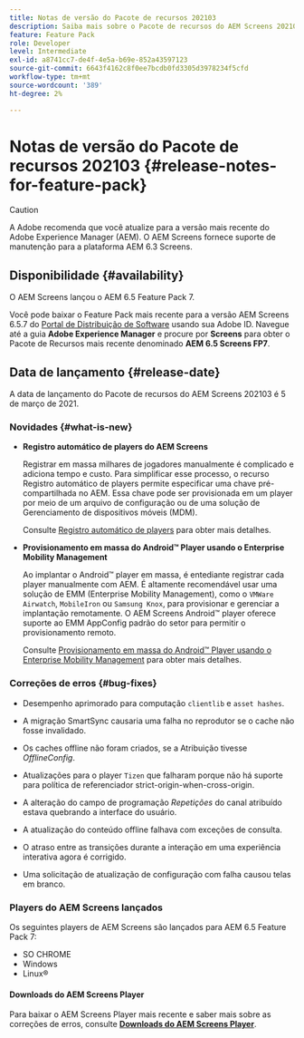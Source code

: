 ```yaml
---
title: Notas de versão do Pacote de recursos 202103
description: Saiba mais sobre o Pacote de recursos do AEM Screens 202103, lançado em 5 de março de 2021.
feature: Feature Pack
role: Developer
level: Intermediate
exl-id: a8741cc7-de4f-4e5a-b69e-852a43597123
source-git-commit: 6643f4162c8f0ee7bcdb0fd3305d3978234f5cfd
workflow-type: tm+mt
source-wordcount: '389'
ht-degree: 2%

---
```


# Notas de versão do Pacote de recursos 202103 {#release-notes-for-feature-pack}

>[!CAUTION]
>A Adobe recomenda que você atualize para a versão mais recente do Adobe Experience Manager (AEM). O AEM Screens fornece suporte de manutenção para a plataforma AEM 6.3 Screens.

## Disponibilidade {#availability}

O AEM Screens lançou o AEM 6.5 Feature Pack 7.

Você pode baixar o Feature Pack mais recente para a versão AEM Screens 6.5.7 do [Portal de Distribuição de Software](https://experience.adobe.com/#/downloads/content/software-distribution/br/aem.html) usando sua Adobe ID. Navegue até a guia **Adobe Experience Manager** e procure por **Screens** para obter o Pacote de Recursos mais recente denominado **AEM 6.5 Screens FP7**.

## Data de lançamento {#release-date}

A data de lançamento do Pacote de recursos do AEM Screens 202103 é 5 de março de 2021.

### Novidades {#what-is-new}

* **Registro automático de players do AEM Screens**

  Registrar em massa milhares de jogadores manualmente é complicado e adiciona tempo e custo. Para simplificar esse processo, o recurso Registro automático de players permite especificar uma chave pré-compartilhada no AEM. Essa chave pode ser provisionada em um player por meio de um arquivo de configuração ou de uma solução de Gerenciamento de dispositivos móveis (MDM).

  Consulte [Registro automático de players](/help/user-guide/auto-registration-players.md) para obter mais detalhes.


* **Provisionamento em massa do Android™ Player usando o Enterprise Mobility Management**

  Ao implantar o Android™ player em massa, é entediante registrar cada player manualmente com AEM. É altamente recomendável usar uma solução de EMM (Enterprise Mobility Management), como o `VMWare Airwatch`, `MobileIron` ou `Samsung Knox`, para provisionar e gerenciar a implantação remotamente. O AEM Screens Android™ player oferece suporte ao EMM AppConfig padrão do setor para permitir o provisionamento remoto.

  Consulte [Provisionamento em massa do Android™ Player usando o Enterprise Mobility Management](/help/user-guide/implementing-android-player.md#implementation) para obter mais detalhes.


### Correções de erros {#bug-fixes}

* Desempenho aprimorado para computação `clientlib` e `asset hashes`.

* A migração SmartSync causaria uma falha no reprodutor se o cache não fosse invalidado.

* Os caches offline não foram criados, se a Atribuição tivesse *OfflineConfig*.

* Atualizações para o player `Tizen` que falharam porque não há suporte para política de referenciador strict-origin-when-cross-origin.

* A alteração do campo de programação *Repetições* do canal atribuído estava quebrando a interface do usuário.

* A atualização do conteúdo offline falhava com exceções de consulta.

* O atraso entre as transições durante a interação em uma experiência interativa agora é corrigido.

* Uma solicitação de atualização de configuração com falha causou telas em branco.

### Players do AEM Screens lançados

Os seguintes players de AEM Screens são lançados para AEM 6.5 Feature Pack 7:

* SO CHROME
* Windows
* Linux®

#### Downloads do AEM Screens Player

Para baixar o AEM Screens Player mais recente e saber mais sobre as correções de erros, consulte **[Downloads do AEM Screens Player](https://download.macromedia.com/screens/index.html)**.
